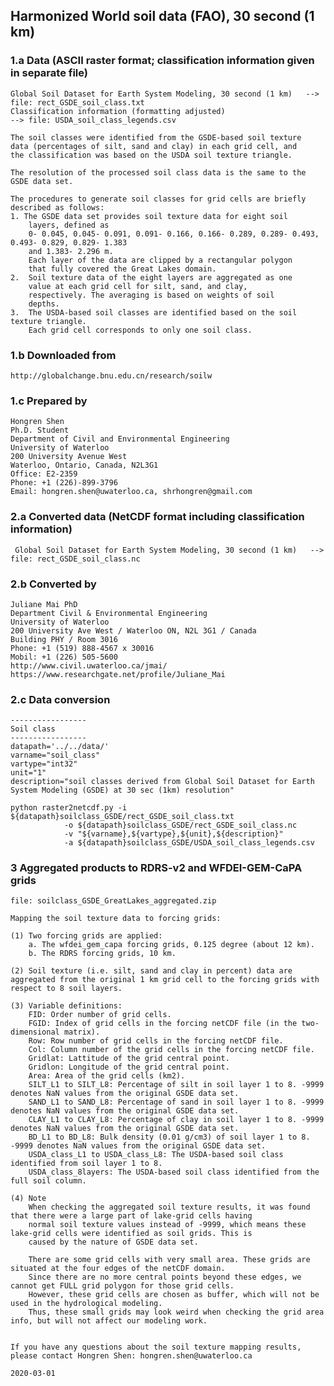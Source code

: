 ## Harmonized World soil data (FAO), 30 second (1 km) 

### 1.a Data (ASCII raster format; classification information given in separate file)

    Global Soil Dataset for Earth System Modeling, 30 second (1 km)   --> file: rect_GSDE_soil_class.txt
    Classification information (formatting adjusted)
    --> file: USDA_soil_class_legends.csv

	The soil classes were identified from the GSDE-based soil texture
	data (percentages of silt, sand and clay) in each grid cell, and
	the classification was based on the USDA soil texture triangle. 

	The resolution of the processed soil class data is the same to the GSDE data set.

	The procedures to generate soil classes for grid cells are briefly
    described as follows:
	1. The GSDE data set provides soil texture data for eight soil
		layers, defined as
		0- 0.045, 0.045- 0.091, 0.091- 0.166, 0.166- 0.289, 0.289- 0.493, 0.493- 0.829, 0.829- 1.383
		and 1.383- 2.296 m. 
		Each layer of the data are clipped by a rectangular polygon
		that fully covered the Great Lakes domain.
	2.  Soil texture data of the eight layers are aggregated as one
        value at each grid cell for silt, sand, and clay,
        respectively. The averaging is based on weights of soil
        depths.
	3.  The USDA-based soil classes are identified based on the soil texture triangle. 
		Each grid cell corresponds to only one soil class.

### 1.b Downloaded from

    http://globalchange.bnu.edu.cn/research/soilw

### 1.c Prepared by

    Hongren Shen 
    Ph.D. Student
    Department of Civil and Environmental Engineering 
    University of Waterloo 
    200 University Avenue West 
    Waterloo, Ontario, Canada, N2L3G1 
    Office: E2-2359
    Phone: +1 (226)-899-3796 
    Email: hongren.shen@uwaterloo.ca, shrhongren@gmail.com

### 2.a Converted data (NetCDF format including classification information)

     Global Soil Dataset for Earth System Modeling, 30 second (1 km)   --> file: rect_GSDE_soil_class.nc

### 2.b Converted by

    Juliane Mai PhD
    Department Civil & Environmental Engineering
    University of Waterloo
    200 University Ave West / Waterloo ON, N2L 3G1 / Canada
    Building PHY / Room 3016
    Phone: +1 (519) 888-4567 x 30016
    Mobil: +1 (226) 505-5600
    http://www.civil.uwaterloo.ca/jmai/
    https://www.researchgate.net/profile/Juliane_Mai

### 2.c Data conversion

    -----------------
    Soil class
    -----------------
	datapath='../../data/'
    varname="soil_class"
    vartype="int32"
    unit="1"
    description="soil classes derived from Global Soil Dataset for Earth System Modeling (GSDE) at 30 sec (1km) resolution"

    python raster2netcdf.py -i ${datapath}soilclass_GSDE/rect_GSDE_soil_class.txt
			    -o ${datapath}soilclass_GSDE/rect_GSDE_soil_class.nc
			    -v "${varname},${vartype},${unit},${description}"
			    -a ${datapath}soilclass_GSDE/USDA_soil_class_legends.csv

### 3 Aggregated products to RDRS-v2 and WFDEI-GEM-CaPA grids

    file: soilclass_GSDE_GreatLakes_aggregated.zip
	
    Mapping the soil texture data to forcing grids:

	(1) Two forcing grids are applied: 
		a. The wfdei_gem_capa forcing grids, 0.125 degree (about 12 km).
		b. The RDRS forcing grids, 10 km.
		
	(2) Soil texture (i.e. silt, sand and clay in percent) data are aggregated from the original 1 km grid cell to the forcing grids with respect to 8 soil layers. 

	(3) Variable definitions:
		FID: Order number of grid cells.
		FGID: Index of grid cells in the forcing netCDF file (in the two-dimensional matrix).
		Row: Row number of grid cells in the forcing netCDF file.
		Col: Column number of the grid cells in the forcing netCDF file.
		Gridlat: Lattitude of the grid central point.
		Gridlon: Longitude of the grid central point.
		Area: Area of the grid cells (km2).
		SILT_L1 to SILT_L8: Percentage of silt in soil layer 1 to 8. -9999 denotes NaN values from the original GSDE data set.
		SAND_L1 to SAND_L8: Percentage of sand in soil layer 1 to 8. -9999 denotes NaN values from the original GSDE data set.
		CLAY_L1 to CLAY_L8: Percentage of clay in soil layer 1 to 8. -9999 denotes NaN values from the original GSDE data set.
		BD_L1 to BD_L8: Bulk density (0.01 g/cm3) of soil layer 1 to 8. -9999 denotes NaN values from the original GSDE data set.
		USDA_class_L1 to USDA_class_L8: The USDA-based soil class identified from soil layer 1 to 8.
		USDA_class_8layers: The USDA-based soil class identified from the full soil column.
			
	(4) Note
		When checking the aggregated soil texture results, it was found that there were a large part of lake-grid cells having 
		normal soil texture values instead of -9999, which means these lake-grid cells were identified as soil grids. This is 
		caused by the nature of GSDE data set.

		There are some grid cells with very small area. These grids are situated at the four edges of the netCDF domain.
		Since there are no more central points beyond these edges, we cannot get FULL grid polygon for those grid cells. 
		However, these grid cells are chosen as buffer, which will not be used in the hydrological modeling. 
		Thus, these small grids may look weird when checking the grid area info, but will not affect our modeling work.
		
		
	If you have any questions about the soil texture mapping results, please contact Hongren Shen: hongren.shen@uwaterloo.ca
		
	2020-03-01

	

